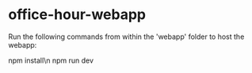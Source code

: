 # office-hour-webapp
Run the following commands from within the 'webapp' folder to host the webapp:

npm install\n
npm run dev
